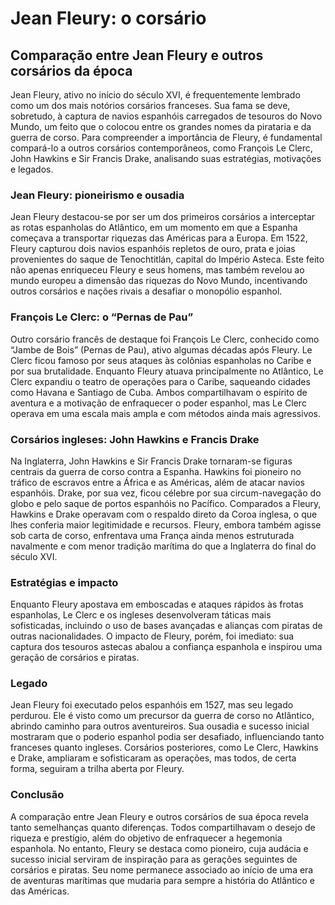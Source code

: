 # Jean Fleury: o corsário  
## Comparação entre Jean Fleury e outros corsários da época

Jean Fleury, ativo no início do século XVI, é frequentemente lembrado como um dos mais notórios corsários franceses. Sua fama se deve, sobretudo, à captura de navios espanhóis carregados de tesouros do Novo Mundo, um feito que o colocou entre os grandes nomes da pirataria e da guerra de corso. Para compreender a importância de Fleury, é fundamental compará-lo a outros corsários contemporâneos, como François Le Clerc, John Hawkins e Sir Francis Drake, analisando suas estratégias, motivações e legados.

### Jean Fleury: pioneirismo e ousadia

Jean Fleury destacou-se por ser um dos primeiros corsários a interceptar as rotas espanholas do Atlântico, em um momento em que a Espanha começava a transportar riquezas das Américas para a Europa. Em 1522, Fleury capturou dois navios espanhóis repletos de ouro, prata e joias provenientes do saque de Tenochtitlán, capital do Império Asteca. Este feito não apenas enriqueceu Fleury e seus homens, mas também revelou ao mundo europeu a dimensão das riquezas do Novo Mundo, incentivando outros corsários e nações rivais a desafiar o monopólio espanhol.

### François Le Clerc: o “Pernas de Pau”

Outro corsário francês de destaque foi François Le Clerc, conhecido como “Jambe de Bois” (Pernas de Pau), ativo algumas décadas após Fleury. Le Clerc ficou famoso por seus ataques às colônias espanholas no Caribe e por sua brutalidade. Enquanto Fleury atuava principalmente no Atlântico, Le Clerc expandiu o teatro de operações para o Caribe, saqueando cidades como Havana e Santiago de Cuba. Ambos compartilhavam o espírito de aventura e a motivação de enfraquecer o poder espanhol, mas Le Clerc operava em uma escala mais ampla e com métodos ainda mais agressivos.

### Corsários ingleses: John Hawkins e Francis Drake

Na Inglaterra, John Hawkins e Sir Francis Drake tornaram-se figuras centrais da guerra de corso contra a Espanha. Hawkins foi pioneiro no tráfico de escravos entre a África e as Américas, além de atacar navios espanhóis. Drake, por sua vez, ficou célebre por sua circum-navegação do globo e pelo saque de portos espanhóis no Pacífico. Comparados a Fleury, Hawkins e Drake operavam com o respaldo direto da Coroa inglesa, o que lhes conferia maior legitimidade e recursos. Fleury, embora também agisse sob carta de corso, enfrentava uma França ainda menos estruturada navalmente e com menor tradição marítima do que a Inglaterra do final do século XVI.

### Estratégias e impacto

Enquanto Fleury apostava em emboscadas e ataques rápidos às frotas espanholas, Le Clerc e os ingleses desenvolveram táticas mais sofisticadas, incluindo o uso de bases avançadas e alianças com piratas de outras nacionalidades. O impacto de Fleury, porém, foi imediato: sua captura dos tesouros astecas abalou a confiança espanhola e inspirou uma geração de corsários e piratas.

### Legado

Jean Fleury foi executado pelos espanhóis em 1527, mas seu legado perdurou. Ele é visto como um precursor da guerra de corso no Atlântico, abrindo caminho para outros aventureiros. Sua ousadia e sucesso inicial mostraram que o poderio espanhol podia ser desafiado, influenciando tanto franceses quanto ingleses. Corsários posteriores, como Le Clerc, Hawkins e Drake, ampliaram e sofisticaram as operações, mas todos, de certa forma, seguiram a trilha aberta por Fleury.

### Conclusão

A comparação entre Jean Fleury e outros corsários de sua época revela tanto semelhanças quanto diferenças. Todos compartilhavam o desejo de riqueza e prestígio, além do objetivo de enfraquecer a hegemonia espanhola. No entanto, Fleury se destaca como pioneiro, cuja audácia e sucesso inicial serviram de inspiração para as gerações seguintes de corsários e piratas. Seu nome permanece associado ao início de uma era de aventuras marítimas que mudaria para sempre a história do Atlântico e das Américas.
